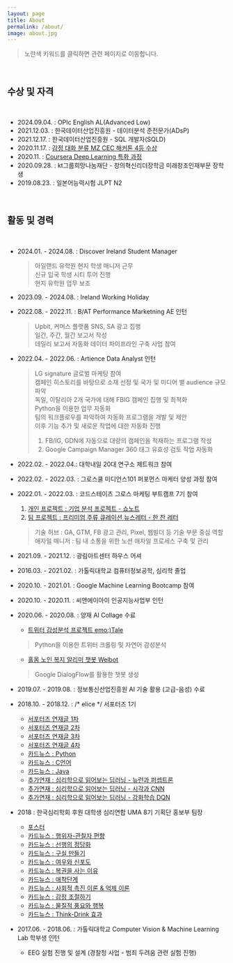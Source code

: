 ```yaml
---
layout: page
title: About
permalink: /about/
image: about.jpg
---
```



> 노란색 키워드를 클릭하면 관련 페이지로 이동합니다.

<br>

## 수상 및 자격

<br>

- 2024.09.04. : OPIc English AL(Advanced Low)
- 2021.12.03. : 한국데이터산업진흥원 - 데이터분석 준전문가(ADsP)
- 2021.12.17. : 한국데이터산업진흥원 - SQL 개발자(SQLD)
- 2020.11.17. : [감정 대화 분류 MZ CEC 해커톤 4등 수상](https://github.com/zoomina/MZ_CEC)
- 2020.11. : [Coursera Deep Learning 특화 과정](https://coursera.org/share/060bc2cc18e6e9c400b5cf9d8e11a0fd)
- 2020.09.28. : kt그룹희망나눔재단 - 창의혁신리더장학금 미래창조인재부문 장학생
- 2019.08.23. : 일본어능력시험 JLPT N2

<br>

## 활동 및 경력

<br>

- 2024.01. - 2024.08. : Discover Ireland Student Manager
  > 아일랜드 유학원 현지 학생 매니저 근무  
  > 신규 입국 학생 시티 투어 진행  
  > 현지 유학원 업무 보조  
- 2023.09. - 2024.08. : Ireland Working Holiday
- 2022.08. - 2022.11. : B/AT Performance Marketning AE 인턴
  > Upbit, 커머스 플랫폼 SNS, SA 광고 집행  
  > 일간, 주간, 월간 보고서 작성  
  > 데일리 보고서 자동화 데이터 파이프라인 구축 사업 참여  
- 2022.04. - 2022.06. : Artience Data Analyst 인턴
  > LG signature 글로벌 마케팅 참여  
  > 캠페인 히스토리를 바탕으로 소재 선정 및 국가 및 미디어 별 audience 규모 파악  
  > 독일, 이탈리아 2개 국가에 대해 FBIG 캠페인 집행 및 최적화  
  > Python을 이용한 업무 자동화  
  > 팀의 워크플로우를 파악하여 자동화 프로그램을 개발 및 제안  
  > 이후 기능 추가 및 새로운 작업에 대한 자동화 진행  
  > 1. FB/IG, GDN에 자동으로 대량의 캠페인을 적재하는 프로그램 작성
  > 2. Google Campaign Manager 360 태그 유효성 검토 작업 자동화
- 2022.02. - 2022.04.: 대학내일 20대 연구소 제트워크 참여  
- 2022.02. - 2022.03. : 그로스쿨 미디언스101 퍼포먼스 마케터 양성 과정 참여  
- 2022.01. - 2022.03. : 코드스테이츠 그로스 마케팅 부트캠프 7기 참여
  1. [개인 프로젝트 : 기업 분석 프로젝트 - 쇼노트](../_posts/2022-01-25-GM_M1.md)
  2. [팀 프로젝트 : 프리미엄 주류 큐레이션 뉴스레터 - 한 잔 레터](https://notch-stoplight-a63.notion.site/9a062bf1573c41a9b30237cdfa88a50b)  
  > 기술 허브 : GA, GTM, FB 광고 관리, Pixel, 웹빌더 등 기술 부문 중심 역할  
  > 애자일 매니저 : 팀 내 소통을 위한 노션 애자일 프로세스 구축 및 관리  

- 2021.09. - 2021.12. : 광림아트센터 하우스 어셔
- 2016.03. - 2021.02. : 가톨릭대학교 컴퓨터정보공학, 심리학 졸업
- 2020.10. - 2021.01. : Google Machine Learning Bootcamp 참여
- 2020.10. - 2020.11. : 씨앤에이아이 인공지능사업부 인턴
- 2020.06. - 2020.08. : 양재 AI Collage 수료
  - [트위터 감성분석 프로젝트 emo:)Tale](https://github.com/afnf33/emoTale)
  > Python을 이용한 트위터 크롤링 및 자연어 감성분석  

  - [홀몸 노인 복지 알리미 챗봇 Welbot](https://github.com/afnf33/Welbot)
  > Google DialogFlow를 활용한 챗봇 생성  

- 2019.07. - 2019.08. : 정보통신산업진흥원 AI 기술 활용 (고급-음성) 수료
- 2018.10. - 2018.12. : /* elice */ 서포터즈 1기
  - [서포터즈 연재글 1차](https://zoomina.github.io/2018/11/08/elice1/)
  - [서포터즈 연재글 2차](https://zoomina.github.io/2018/11/21/elice2/)
  - [서포터즈 연재글 3차](https://zoomina.github.io/2018/12/05/elice3/)
  - [서포터즈 연재글 4차](https://zoomina.github.io/2018/12/25/elice4/)
  - [카드뉴스 : Python](https://zoomina.github.io/2018/11/15/elice_python/)
  - [카드뉴스 : C언어](https://zoomina.github.io/2018/12/02/elice_c/)
  - [카드뉴스 : Java](https://zoomina.github.io/2018/12/26/elice_java/)
  - [추가연재 : 심리학으로 읽어보는 딥러닝 - 뉴런과 퍼셉트론](../_posts/2018-12-13-deepPsy_perceptron.md)
  - [추가연재 : 심리학으로 읽어보는 딥러닝 - 시각과 CNN](../_posts/2018-12-23-deepPsy_CNN.md)
  - [추가연재 : 심리학으로 읽어보는 딥러닝 - 강화학습 DQN](../_posts/2019-03-23-deepPsy_DQN.md)  

- 2018 : 한국심리학회 후원 대학생 심리연합 UMA 8기 기획단 홍보부 팀장
  - [포스터](https://www.facebook.com/plugins/post.php?href=https%3A%2F%2Fwww.facebook.com%2FUMA2011%2Fposts%2F1814847388594935&show_text=true&width=500)
  - [카드뉴스 : 행위자-관찰자 편향](https://www.facebook.com/plugins/post.php?href=https%3A%2F%2Fwww.facebook.com%2FUMA2011%2Fposts%2F1799843196762021&show_text=true&width=500)
  - [카드뉴스 : 선행의 정당화](https://www.facebook.com/plugins/post.php?href=https%3A%2F%2Fwww.facebook.com%2FUMA2011%2Fposts%2F1806587012754306&show_text=true&width=500)
  - [카드뉴스 : 구실 만들기](https://www.facebook.com/plugins/post.php?href=https%3A%2F%2Fwww.facebook.com%2FUMA2011%2Fposts%2F1812793105467030&show_text=true&width=500)
  - [카드뉴스 : 여우와 신포도](https://www.facebook.com/plugins/post.php?href=https%3A%2F%2Fwww.facebook.com%2FUMA2011%2Fposts%2F1818746928204981&show_text=true&width=500)
  - [카드뉴스 : 복권을 사는 이유](https://www.facebook.com/plugins/post.php?href=https%3A%2F%2Fwww.facebook.com%2FUMA2011%2Fposts%2F1828167750596232&show_text=true&width=500)
  - [카드뉴스 : 애착단계](https://www.facebook.com/plugins/post.php?href=https%3A%2F%2Fwww.facebook.com%2FUMA2011%2Fposts%2F1869782566434750&show_text=true&width=500)
  - [카드뉴스 : 사회적 촉진 이론 & 억제 이론](https://www.facebook.com/plugins/post.php?href=https%3A%2F%2Fwww.facebook.com%2FUMA2011%2Fposts%2F1880049682074705&show_text=true&width=500)
  - [카드뉴스 : 감정 조절하기](https://www.facebook.com/plugins/post.php?href=https%3A%2F%2Fwww.facebook.com%2FUMA2011%2Fposts%2F1892876650792008&show_text=true&width=500)
  - [카드뉴스 : 물질적 풍요와 행복](https://www.facebook.com/plugins/post.php?href=https%3A%2F%2Fwww.facebook.com%2FUMA2011%2Fposts%2F1904860136260326&show_text=true&width=500)
  - [카드뉴스 : Think-Drink 효과](https://www.facebook.com/plugins/post.php?href=https%3A%2F%2Fwww.facebook.com%2FUMA2011%2Fposts%2F1919375701475436&show_text=true&width=500)
- 2017.06. - 2018.06. : 가톨릭대학교 Computer Vision & Machine Learning Lab 학부생 인턴
  - EEG 실험 진행 및 설계 (경찰청 사업 - 범죄 두려움 관련 실험 진행)

